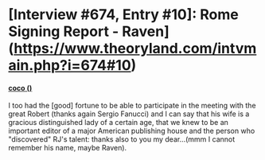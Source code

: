 # [Interview #674, Entry #10]: Rome Signing Report - Raven](https://www.theoryland.com/intvmain.php?i=674#10)

#### [coco ()](http://www.labarriera.net/forum/index.php?showtopic=2023&view=findpost&p=52593)

I too had the [good] fortune to be able to participate in the meeting with the great Robert (thanks again Sergio Fanucci) and I can say that his wife is a gracious distinguished lady of a certain age, that we knew to be an important editor of a major American publishing house and the person who "discovered" RJ's talent: thanks also to you my dear...(mmm I cannot remember his name, maybe Raven).

